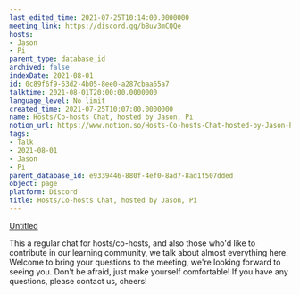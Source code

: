 ```yaml
---
last_edited_time: 2021-07-25T10:14:00.0000000
meeting_link: https://discord.gg/bBuv3mCQQe
hosts:
- Jason
- Pi
parent_type: database_id
archived: false
indexDate: 2021-08-01
id: 0c89f6f9-63d2-4b05-8ee0-a287cbaa65a7
talktime: 2021-08-01T20:00:00.0000000
language_level: No limit
created_time: 2021-07-25T10:07:00.0000000
name: Hosts/Co-hosts Chat, hosted by Jason, Pi
notion_url: https://www.notion.so/Hosts-Co-hosts-Chat-hosted-by-Jason-Pi-0c89f6f963d24b058ee0a287cbaa65a7
tags:
- Talk
- 2021-08-01
- Jason
- Pi
parent_database_id: e9339446-880f-4ef0-8ad7-8ad1f507dded
object: page
platform: Discord
title: Hosts/Co-hosts Chat, hosted by Jason, Pi
---
```




[Untitled](https://www.notion.so/cb083fc4f0b7459aa5afe1900ef25a1f)   


This a regular chat for hosts/co-hosts, and also those who'd like to contribute in our learning community, we talk about almost everything here. Welcome to bring your questions to the meeting, we're looking forward to seeing you. Don't be afraid, just make yourself comfortable!
If you have any questions, please contact us, cheers!







